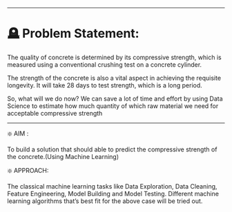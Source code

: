 ******************************************************************************************
🪦 Problem Statement:
=======================
The quality of concrete is determined by its compressive strength, which is measured
using a conventional crushing test on a concrete cylinder. 

The strength of the concrete is also a vital aspect in achieving the requisite longevity. 
It will take 28 days to test strength, which is a long period. 

So, what will we do now? We can save a lot of time and effort by using Data Science 
to estimate how much quantity of which raw material we need for acceptable compressive strength
*********************************************************************************************

❇️ AIM : 

To build a solution that should able to predict the compressive strength of the concrete.(Using Machine Learning)

❇️ APPROACH: 

The classical machine learning tasks like Data Exploration, Data Cleaning, Feature Engineering, Model Building and Model Testing. 
           Different machine learning algorithms that’s best fit for the above case will be tried out.
